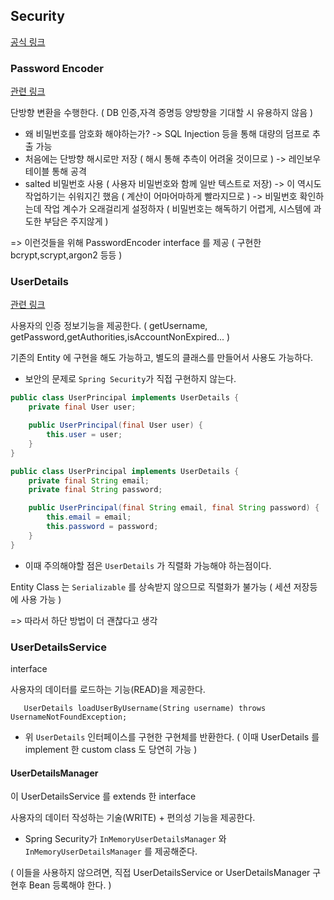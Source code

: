 ## Security

[공식 링크](https://docs.spring.io/spring-security/reference/index.html)

### Password Encoder

[관련 링크](https://docs.spring.io/spring-security/reference/features/authentication/password-storage.html)

단방향 변환을 수행한다.
( DB 인증,자격 증명등 양방향을 기대할 시 유용하지 않음 )

- 왜 비밀번호를 암호화 해야하는가?
  -> SQL Injection 등을 통해 대량의 덤프로 추출 가능
- 처음에는 단방향 해시로만 저장 ( 해시 통해 추측이 어려울 것이므로 )
  -> 레인보우 테이블 통해 공격
- salted 비밀번호 사용 ( 사용자 비밀번호와 함께 일반 텍스트로 저장)
  -> 이 역시도 작업하기는 쉬워지긴 했음 ( 계산이 어마어마하게 빨라지므로 )
  -> 비밀번호 확인하는데 작업 계수가 오래걸리게 설정하자 ( 비밀번호는 해독하기 어렵게, 시스템에 과도한 부담은 주지않게 )

=> 이런것들을 위해 PasswordEncoder interface 를 제공
( 구현한 bcrypt,scrypt,argon2 등등 )

### UserDetails

[관련 링크](https://docs.spring.io/spring-security/site/docs/current/api/org/springframework/security/core/userdetails/UserDetails.html)

사용자의 인증 정보기능을 제공한다. ( getUsername, getPassword,getAuthorities,isAccountNonExpired... )

기존의 Entity 에 구현을 해도 가능하고, 별도의 클래스를 만들어서 사용도 가능하다.
- 보안의 문제로 `Spring Security`가 직접 구현하지 않는다.

```java
public class UserPrincipal implements UserDetails {
    private final User user;

    public UserPrincipal(final User user) {
        this.user = user;
    }
}
```

```java
public class UserPrincipal implements UserDetails {
    private final String email;
    private final String password;

    public UserPrincipal(final String email, final String password) {
        this.email = email;
        this.password = password;
    }
}
```

- 이때 주의해야할 점은 `UserDetails` 가 직렬화 가능해야 하는점이다.

Entity Class 는 `Serializable` 를 상속받지 않으므로 직렬화가 불가능
( 세션 저장등에 사용 가능 )

=> 따라서 하단 방법이 더 괜찮다고 생각

### UserDetailsService

interface

사용자의 데이터를 로드하는 기능(READ)을 제공한다. 

`	UserDetails loadUserByUsername(String username) throws UsernameNotFoundException;`

- 위 `UserDetails` 인터페이스를 구현한 구현체를 반환한다. 
( 이때 UserDetails 를 implement 한 custom class 도 당연히 가능 )

#### UserDetailsManager

이 UserDetailsService 를 extends 한 interface

사용자의 데이터 작성하는 기술(WRITE) + 편의성 기능을 제공한다.

- Spring Security가 `InMemoryUserDetailsManager` 와 `InMemoryUserDetailsManager` 를 제공해준다.

( 이들을 사용하지 않으려면, 직접 UserDetailsService or UserDetailsManager 구현후 Bean 등록해야 한다. )
